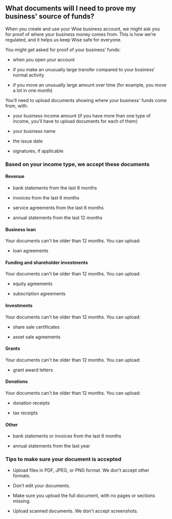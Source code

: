 ## What documents will I need to prove my business' source of funds?  
When you create and use your Wise business account, we might ask you for proof of where your business money comes from. This is how we’re regulated, and it helps us keep Wise safe for everyone. 

You might get asked for proof of your business’ funds:

  * when you open your account

  * if you make an unusually large transfer compared to your business’ normal activity

  * if you move an unusually large amount over time (for example, you move a lot in one month)




You’ll need to upload documents showing where your business' funds come from, with:

  * your business income amount (if you have more than one type of income, you’ll have to upload documents for each of them) 

  * your business name 

  * the issue date 

  * signatures, if applicable




###  Based on your income type, we accept these documents

#### Revenue

  * bank statements from the last 6 months

  * invoices from the last 6 months

  * service agreements from the last 6 months

  * annual statements from the last 12 months




#### Business loan

Your documents can't be older than 12 months. You can upload:

  * loan agreements 




#### Funding and shareholder investments

Your documents can't be older than 12 months. You can upload:

  * equity agreements 

  * subscription agreements 




#### Investments

Your documents can't be older than 12 months. You can upload:

  * share sale certificates 

  * asset sale agreements 




#### Grants

Your documents can't be older than 12 months. You can upload:

  * grant award letters




#### Donations

Your documents can't be older than 12 months. You can upload:

  * donation receipts 

  * tax receipts 




#### Other 

  * bank statements or invoices from the last 6 months

  * annual statements from the last year




### Tips to make sure your document is accepted

  * Upload files in PDF, JPEG, or PNG format. We don’t accept other formats. 

  * Don’t edit your documents. 

  * Make sure you upload the full document, with no pages or sections missing. 

  * Upload scanned documents. We don't accept screenshots.